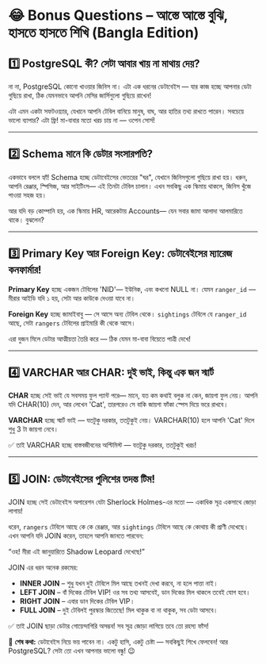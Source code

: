 # 😂 Bonus Questions – আস্তে আস্তে বুঝি, হাসতে হাসতে শিখি (Bangla Edition)

## 1️⃣ PostgreSQL কী? সেটা আবার খায় না মাথায় দেয়?

না না, PostgreSQL কোনো খাওয়ার জিনিস না। এটা এক ধরনের ডেটাবেইস — যার কাজ হচ্ছে আপনার ডেটা গুছিয়ে রাখা, ঠিক যেমনভাবে আপনি মেসির জার্সিগুলো গুছিয়ে রাখেন!

এটা এমন একটা সফটওয়্যার, যেখানে আপনি টেবিল বানিয়ে মানুষ, বাঘ, আর হাতির তথ্য রাখতে পারেন। সবচেয়ে ভালো ব্যাপার? এটা ফ্রি! মা-বাবার মতো খরচ চায় না — ওপেন সোর্স!

---

## 2️⃣ Schema মানে কি ডেটার সংসারপতি?

একভাবে বললে হ্যাঁ! Schema হচ্ছে ডেটাবেইসের ভেতরের "ঘর", যেখানে জিনিসগুলো গুছিয়ে রাখা হয়। ধরুন, আপনি রেঞ্জার, স্পিসিজ, আর সাইটিংস— এই তিনটা টেবিল চালান। এখন সবকিছু এক স্কিমায় থাকলে, জিনিস খুঁজে পাওয়া সহজ হয়।

আর যদি বড় কোম্পানি হয়, এক স্কিমায় HR, আরেকটায় Accounts— যেন সবার জামা আলাদা আলমারিতে থাকে। বুঝলেন?

---

## 3️⃣ Primary Key আর Foreign Key: ডেটাবেইসের ম্যারেজ কনফার্মার!

**Primary Key** হচ্ছে একজন টেবিলের 'NID'— ইউনিক, এবং কখনো NULL না। যেমন `ranger_id` — মীরার আইডি যদি ১ হয়, সেটা আর কাউকে দেওয়া যাবে না।

**Foreign Key** হচ্ছে জামাইবাবু — সে আসে অন্য টেবিল থেকে। `sightings` টেবিলে যে `ranger_id` আছে, সেটা `rangers` টেবিলের প্রাইমারি কী থেকে আসে।

এরা দুজন মিলে ডেটার আত্মীয়তা তৈরি করে — ঠিক যেমন মা-বাবা বিয়েতে পাত্রী দেখে!

---

## 4️⃣ VARCHAR আর CHAR: দুই ভাই, কিন্তু এক জন স্মার্ট

**CHAR** হচ্ছে সেই ভাই যে সবসময় ফুল প্যান্ট পরে— মানে, যত কম কথাই বলুক না কেন, জায়গা ফুল নেয়। আপনি যদি CHAR(10) দেন, আর লেখেন 'Cat', তারপরেও সে বাকি জায়গা ফাঁকা স্পেস দিয়ে ভরে রাখবে।

**VARCHAR** হচ্ছে স্মার্ট ভাই — যতটুকু দরকার, ততটুকুই নেয়। VARCHAR(10) হলে আপনি 'Cat' দিলে শুধু 3 টা জায়গা নেবে।

✅ তাই VARCHAR হচ্ছে বাস্তবজীবনের অপ্টিমিস্ট — যতটুকু দরকার, ততটুকুই খরচ!

---

## 5️⃣ JOIN: ডেটাবেইসের পুলিশের তদন্ত টিম!

JOIN হচ্ছে সেই ডেটাবেইস অপারেশন যেটা Sherlock Holmes-এর মতো — একাধিক সূত্র একসাথে জোড়া লাগায়!

ধরেন, `rangers` টেবিলে আছে কে কে রেঞ্জার, আর `sightings` টেবিলে আছে কে কোথায় কী প্রাণী দেখেছে। এখন আপনি যদি JOIN করেন, তাহলে আপনি জানতে পারবেন:

“ওহ! মীরা এই জানুয়ারিতে Shadow Leopard দেখেছে!”

JOIN এর ধরন অনেক রকমের:

- **INNER JOIN** – শুধু যখন দুই টেবিলে মিল আছে তখনই দেখা করবে, না হলে পাত্তা নাই।
- **LEFT JOIN** – বাঁ দিকের টেবিল VIP! ওর সব তথ্য আসবেই, ডান দিকের মিল থাকলে তবেই যোগ হবে।
- **RIGHT JOIN** – এবার ডান দিকের টেবিল VIP।
- **FULL JOIN** – দুই টেবিলই পুরস্কার জিতেছে! মিল থাকুক বা না থাকুক, সব ডেটা আসবে।

✅ তাই JOIN ছাড়া ডেটার গোয়েন্দাগিরি অসম্ভব! সব সূত্র জোড়া লাগিয়ে তবে তো রহস্য ফাঁস!

🤣 **শেষ কথা:** ডেটাবেইস নিয়ে ভয় পাবেন না। একটু হাসি, একটু চেষ্টা — সবকিছুই শিখে ফেলবেন! আর PostgreSQL? সেটা তো এখন আপনার ভালো বন্ধু! 😉
